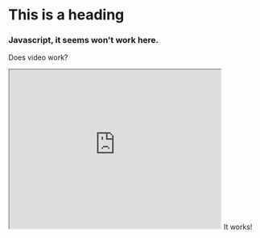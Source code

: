 <h1>
This is a heading
</h1>

<script>
console.log("Why u not working!!")
</script>

### Javascript, it seems won't work here.
Does video work?
<iframe width="420" height="315" src="https://www.youtube.com/embed/tgbNymZ7vqY"></iframe>
It works!